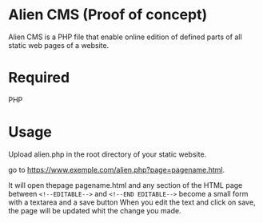 # Alien CMS (Proof of concept)

Alien CMS is a PHP file that enable online edition of defined parts of all static web pages of a website.

# Required

PHP

# Usage

Upload alien.php in the root directory of your static website.

go to https://www.exemple.com/alien.php?page=pagename.html.

It will open thepage pagename.html and any section of the HTML page between `<!--EDITABLE-->` and `<!--END EDITABLE-->` become a small form with a textarea and a save button
When you edit the text and click on save, the page will be updated whit the change you made.
